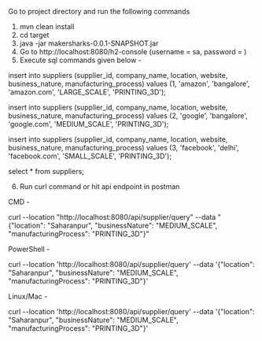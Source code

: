 Go to project directory and run the following commands
1. mvn clean install
2. cd target
3. java -jar makersharks-0.0.1-SNAPSHOT.jar
4. Go to http://localhost:8080/h2-console (username = sa, password = )
5. Execute sql commands given below -

    
insert into suppliers (supplier_id, company_name, location, website, business_nature, manufacturing_process) values (1, 'amazon', 'bangalore', 'amazon.com', 'LARGE_SCALE', 'PRINTING_3D');

insert into suppliers (supplier_id, company_name, location, website, business_nature, manufacturing_process) values (2, 'google', 'bangalore', 'google.com', 'MEDIUM_SCALE', 'PRINTING_3D');

insert into suppliers (supplier_id, company_name, location, website, business_nature, manufacturing_process) values (3, 'facebook', 'delhi', 'facebook.com', 'SMALL_SCALE', 'PRINTING_3D');

select * from suppliers;

6. Run curl command or hit api endpoint in postman
   
  CMD -

  curl --location "http://localhost:8080/api/supplier/query" --data "{\"location\": \"Saharanpur\", \"businessNature\": \"MEDIUM_SCALE\", \"manufacturingProcess\": \"PRINTING_3D\"}"

PowerShell -

  curl --location 'http://localhost:8080/api/supplier/query' --data '{"location": "Saharanpur", "businessNature": "MEDIUM_SCALE", "manufacturingProcess": "PRINTING_3D"}'

Linux/Mac -

curl --location 'http://localhost:8080/api/supplier/query' --data '{"location": "Saharanpur", "businessNature": "MEDIUM_SCALE", "manufacturingProcess": "PRINTING_3D"}'
